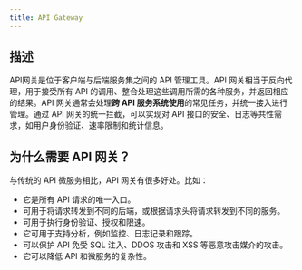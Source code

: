 ```yaml
---
title: API Gateway
---
```


<!--
#
# Licensed to the Apache Software Foundation (ASF) under one or more
# contributor license agreements.  See the NOTICE file distributed with
# this work for additional information regarding copyright ownership.
# The ASF licenses this file to You under the Apache License, Version 2.0
# (the "License"); you may not use this file except in compliance with
# the License.  You may obtain a copy of the License at
#
#     http://www.apache.org/licenses/LICENSE-2.0
#
# Unless required by applicable law or agreed to in writing, software
# distributed under the License is distributed on an "AS IS" BASIS,
# WITHOUT WARRANTIES OR CONDITIONS OF ANY KIND, either express or implied.
# See the License for the specific language governing permissions and
# limitations under the License.
#
-->

## 描述

API网关是位于客户端与后端服务集之间的 API 管理工具。API 网关相当于反向代理，用于接受所有 API 的调用、整合处理这些调用所需的各种服务，并返回相应的结果。API 网关通常会处理**跨 API 服务系统使用**的常见任务，并统一接入进行管理。通过 API 网关的统一拦截，可以实现对 API 接口的安全、日志等共性需求，如用户身份验证、速率限制和统计信息。

## 为什么需要 API 网关？

与传统的 API 微服务相比，API 网关有很多好处。比如：

- 它是所有 API 请求的唯一入口。
- 可用于将请求转发到不同的后端，或根据请求头将请求转发到不同的服务。
- 可用于执行身份验证、授权和限速。
- 它可用于支持分析，例如监控、日志记录和跟踪。
- 可以保护 API 免受 SQL 注入、DDOS 攻击和 XSS 等恶意攻击媒介的攻击。
- 它可以降低 API 和微服务的复杂性。
